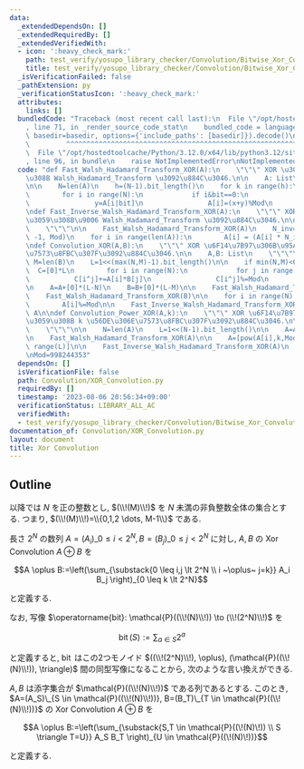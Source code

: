 ```yaml
---
data:
  _extendedDependsOn: []
  _extendedRequiredBy: []
  _extendedVerifiedWith:
  - icon: ':heavy_check_mark:'
    path: test_verify/yosupo_library_checker/Convolution/Bitwise_Xor_Convolution.test.py
    title: test_verify/yosupo_library_checker/Convolution/Bitwise_Xor_Convolution.test.py
  _isVerificationFailed: false
  _pathExtension: py
  _verificationStatusIcon: ':heavy_check_mark:'
  attributes:
    links: []
  bundledCode: "Traceback (most recent call last):\n  File \"/opt/hostedtoolcache/Python/3.12.0/x64/lib/python3.12/site-packages/onlinejudge_verify/documentation/build.py\"\
    , line 71, in _render_source_code_stat\n    bundled_code = language.bundle(stat.path,\
    \ basedir=basedir, options={'include_paths': [basedir]}).decode()\n          \
    \         ^^^^^^^^^^^^^^^^^^^^^^^^^^^^^^^^^^^^^^^^^^^^^^^^^^^^^^^^^^^^^^^^^^^^^^^^^^^^^^^^^\n\
    \  File \"/opt/hostedtoolcache/Python/3.12.0/x64/lib/python3.12/site-packages/onlinejudge_verify/languages/python.py\"\
    , line 96, in bundle\n    raise NotImplementedError\nNotImplementedError\n"
  code: "def Fast_Walsh_Hadamard_Transform_XOR(A):\n    \"\"\" XOR \u306B\u95A2\u3059\
    \u308B Walsh_Hadamard_Transform \u3092\u884C\u3046.\n\n    A: List\n    \"\"\"\
    \n\n    N=len(A)\n    h=(N-1).bit_length()\n    for k in range(h):\n        bit=1<<k\n\
    \        for i in range(N):\n            if i&bit==0:\n                x=A[i]\n\
    \                y=A[i|bit]\n                A[i]=(x+y)%Mod\n                A[i|bit]=(x-y)%Mod\n\
    \ndef Fast_Inverse_Walsh_Hadamard_Transform_XOR(A):\n    \"\"\" XOR \u306B\u95A2\
    \u3059\u308B\u9006 Walsh_Hadamard_Transform \u3092\u884C\u3046.\n\n    A: List\n\
    \    \"\"\"\n\n    Fast_Walsh_Hadamard_Transform_XOR(A)\n    N_inv=pow(len(A),\
    \ -1, Mod)\n    for i in range(len(A)):\n        A[i] = (A[i] * N_inv) % Mod\n\
    \ndef Convolution_XOR(A,B):\n    \"\"\" XOR \u6F14\u7B97\u306B\u95A2\u3059\u308B\
    \u7573\u8FBC\u307F\u3092\u884C\u3046.\n\n    A,B: List\n    \"\"\"\n\n    N=len(A);\
    \ M=len(B)\n    L=1<<(max(N,M)-1).bit_length()\n\n    if min(N,M)<64:\n      \
    \  C=[0]*L\n        for i in range(N):\n            for j in range(M):\n     \
    \           C[i^j]+=A[i]*B[j]\n                C[i^j]%=Mod\n        return C\n\
    \n    A=A+[0]*(L-N)\n    B=B+[0]*(L-M)\n\n    Fast_Walsh_Hadamard_Transform_XOR(A)\n\
    \    Fast_Walsh_Hadamard_Transform_XOR(B)\n\n    for i in range(N):\n        A[i]*=B[i]\n\
    \        A[i]%=Mod\n\n    Fast_Inverse_Walsh_Hadamard_Transform_XOR(A)\n    return\
    \ A\n\ndef Convolution_Power_XOR(A,k):\n    \"\"\" XOR \u6F14\u7B97\u306B\u95A2\
    \u3059\u308B k \u56DE\u306E\u7573\u8FBC\u307F\u3092\u884C\u3046.\n\n    A,B: List\n\
    \    \"\"\"\n\n    N=len(A)\n    L=1<<(N-1).bit_length()\n\n    A=A+[0]*(L-N)\n\
    \n    Fast_Walsh_Hadamard_Transform_XOR(A)\n\n    A=[pow(A[i],k,Mod) for i in\
    \ range(L)]\n\n    Fast_Inverse_Walsh_Hadamard_Transform_XOR(A)\n    return A\n\
    \nMod=998244353"
  dependsOn: []
  isVerificationFile: false
  path: Convolution/XOR_Convolution.py
  requiredBy: []
  timestamp: '2023-08-06 20:56:34+09:00'
  verificationStatus: LIBRARY_ALL_AC
  verifiedWith:
  - test_verify/yosupo_library_checker/Convolution/Bitwise_Xor_Convolution.test.py
documentation_of: Convolution/XOR_Convolution.py
layout: document
title: Xor Convolution
---
```


## Outline

以降では $N$ を正の整数とし, $(\\!(M)\\!)$ を $N$ 未満の非負整数全体の集合とする. つまり, $(\\!(M)\\!)=\\{0,1,2 \dots, M-1\\}$
である.

長さ $2^N$ の数列 $A=(A_i)\_{0 \leq i \lt 2^N}, B=(B_j)\_{0 \leq j \lt 2^N}$ に対し, $A,B$ の Xor Convolution $A \oplus B$ を

$$A \oplus B:=\left(\sum_{\substack{0 \leq i,j \lt 2^N \\ i ~\oplus~ j=k}} A_i B_j \right)_{0 \leq k \lt 2^N}$$

と定義する.

なお, 写像 $\operatorname{bit}: \mathcal{P}((\\!(N)\\!)) \to (\\!(2^N)\\!)$ を

$$\operatorname{bit}(S):=\sum_{a \in S} 2^a$$

と定義すると, $\operatorname{bit}$ はこの2つモノイド $((\\!(2^N)\\!), \oplus), (\mathcal{P}((\\!(N)\\!)), \triangle)$ 間の同型写像になることから, 次のような言い換えができる.

$A,B$ は添字集合が $\mathcal{P}((\\!(N)\\!))$ である列であるとする.
このとき, $A=(A_S)\_{S \in \mathcal{P}((\\!(N)\\!))}, B=(B_T)\_{T \in \mathcal{P}((\\!(N)\\!))}$ の Xor Convolution $A \oplus B$ を

$$A \oplus B:=\left(\sum_{\substack{S,T \in \mathcal{P}((\!(N)\!)) \\ S \triangle T=U}} A_S B_T \right)_{U \in \mathcal{P}((\!(N)\!))}$$

と定義する.
